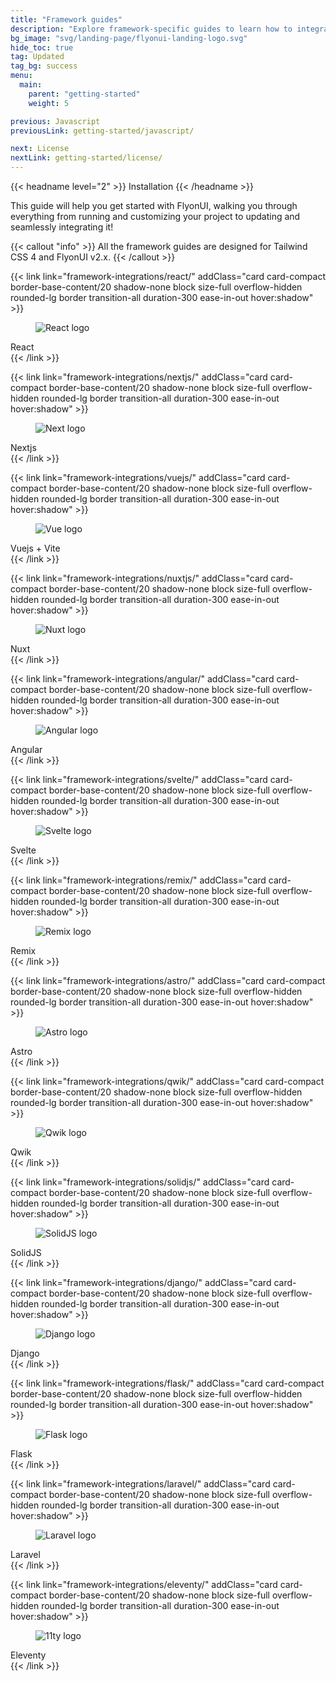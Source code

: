 ```yaml
---
title: "Framework guides"
description: "Explore framework-specific guides to learn how to integrate FlyonUI as a Tailwind CSS plugin with different frameworks and build tools."
bg_image: "svg/landing-page/flyonui-landing-logo.svg"
hide_toc: true
tag: Updated
tag_bg: success
menu:
  main:
    parent: "getting-started"
    weight: 5

previous: Javascript
previousLink: getting-started/javascript/

next: License
nextLink: getting-started/license/
---
```


<!-------------------- Installation -------------------->

{{< headname level="2" >}} Installation {{< /headname >}}

This guide will help you get started with FlyonUI, walking you through everything from running and customizing your project to updating and seamlessly integrating it!

{{< callout "info" >}}
All the framework guides are designed for Tailwind CSS 4 and FlyonUI v2.x.
{{< /callout >}}

<div class="not-prose grid grid-cols-2 md:grid-cols-3 lg:grid-cols-4 my-10 gap-5">

<!-- React -->

{{< link link="framework-integrations/react/" addClass="card card-compact border-base-content/20 shadow-none block size-full overflow-hidden rounded-lg border transition-all duration-300 ease-in-out hover:shadow" >}}

  <figure class="aspect-[2/1] w-full items-end overflow-visible px-12 pb-2 pt-6">
    <img
      loading="lazy"
      class="aspect-square h-24 w-auto max-w-fit"
      alt="React logo"
      src="https://cdn.flyonui.com/fy-assets/icons/react-icon.png"
    />
  </figure>
  <div div class="card-body text-center"><span class="text-lg font-medium text-base-content">React</span></div>
{{< /link >}}

<!-- Nextjs -->

{{< link link="framework-integrations/nextjs/" addClass="card card-compact border-base-content/20 shadow-none block size-full overflow-hidden rounded-lg border transition-all duration-300 ease-in-out hover:shadow" >}}

<figure class="aspect-[2/1] w-full items-end overflow-visible px-12 pb-2 pt-6">
  <img
    class="aspect-square h-24 w-auto max-w-fit"
    src="https://cdn.flyonui.com/fy-assets/icons/nextjs-icon.png"
    alt="Next logo"
/>

</figure>
<div class="card-body text-center"><span class="text-lg font-medium text-base-content">Nextjs</span></div>
{{< /link >}}

<!-- Vuejs -->

{{< link link="framework-integrations/vuejs/" addClass="card card-compact border-base-content/20 shadow-none block size-full overflow-hidden rounded-lg border transition-all duration-300 ease-in-out hover:shadow" >}}

<figure class="aspect-[2/1] w-full items-end overflow-visible px-12 pb-2 pt-6">
  <img
    class="aspect-square h-24 w-auto max-w-fit"
    src="https://cdn.flyonui.com/fy-assets/icons/vue-vite-icon.png"
    alt="Vue logo"
/>

</figure>
<div class="card-body text-center"><span class="text-lg font-medium text-base-content">Vuejs + Vite</span></div>
{{< /link >}}

<!-- Nuxt -->

{{< link link="framework-integrations/nuxtjs/" addClass="card card-compact border-base-content/20 shadow-none block size-full overflow-hidden rounded-lg border transition-all duration-300 ease-in-out hover:shadow" >}}

<figure class="aspect-[2/1] w-full items-end overflow-visible px-12 pb-2 pt-6">
  <img
    class="aspect-square h-24 w-auto max-w-fit"
    src="https://cdn.flyonui.com/fy-assets/icons/nuxt-icon.png"
    alt="Nuxt logo"
/>

</figure>
<div class="card-body text-center"><span class="text-lg font-medium text-base-content">Nuxt</span></div>
{{< /link >}}

<!-- Angular -->

{{< link link="framework-integrations/angular/" addClass="card card-compact border-base-content/20 shadow-none block size-full overflow-hidden rounded-lg border transition-all duration-300 ease-in-out hover:shadow" >}}

<figure class="aspect-[2/1] w-full items-end overflow-visible px-12 pb-2 pt-6">
  <img
    class="aspect-square h-24 w-auto max-w-fit"
    src="https://cdn.flyonui.com/fy-assets/icons/angular-icon.png"
    alt="Angular logo"
/>

</figure>
<div class="card-body text-center"><span class="text-lg font-medium text-base-content">Angular</span></div>
{{< /link >}}

<!-- Svelte -->

{{< link link="framework-integrations/svelte/" addClass="card card-compact border-base-content/20 shadow-none block size-full overflow-hidden rounded-lg border transition-all duration-300 ease-in-out hover:shadow" >}}

<figure class="aspect-[2/1] w-full items-end overflow-visible px-12 pb-2 pt-6">
  <img
    class="aspect-square h-24 w-auto max-w-fit"
    src="https://cdn.flyonui.com/fy-assets/icons/svelte-icon.png"
    alt="Svelte logo"
/>

</figure>
<div class="card-body text-center"><span class="text-lg font-medium text-base-content">Svelte</span></div>
{{< /link >}}

<!-- Remix -->

{{< link link="framework-integrations/remix/" addClass="card card-compact border-base-content/20 shadow-none block size-full overflow-hidden rounded-lg border transition-all duration-300 ease-in-out hover:shadow" >}}

<figure class="aspect-[2/1] w-full items-end overflow-visible px-12 pb-2 pt-6">
  <img
    class="aspect-square h-24 w-auto max-w-fit"
    src="https://cdn.flyonui.com/fy-assets/icons/remix-icon.png"
    alt="Remix logo"
/>

</figure>
<div class="card-body text-center"><span class="text-lg font-medium text-base-content">Remix</span></div>
{{< /link >}}

<!-- Astro -->

{{< link link="framework-integrations/astro/" addClass="card card-compact border-base-content/20 shadow-none block size-full overflow-hidden rounded-lg border transition-all duration-300 ease-in-out hover:shadow" >}}

<figure class="aspect-[2/1] w-full items-end overflow-visible px-12 pb-2 pt-6">
  <img
    class="aspect-square h-24 w-auto max-w-fit"
    src="https://cdn.flyonui.com/fy-assets/icons/astro-icon.png"
    alt="Astro logo"
/>

</figure>
<div class="card-body text-center"><span class="text-lg font-medium text-base-content">Astro</span></div>
{{< /link >}}

<!-- Qwik -->

{{< link link="framework-integrations/qwik/" addClass="card card-compact border-base-content/20 shadow-none block size-full overflow-hidden rounded-lg border transition-all duration-300 ease-in-out hover:shadow" >}}

<figure class="aspect-[2/1] w-full items-end overflow-visible px-12 pb-2 pt-6">
  <img
    class="aspect-square h-24 w-auto max-w-fit"
    src="https://cdn.flyonui.com/fy-assets/icons/qwik-icon.png"
    alt="Qwik logo"
/>

</figure>
<div class="card-body text-center"><span class="text-lg font-medium text-base-content">Qwik</span></div>
{{< /link >}}

<!-- SolidJS -->

{{< link link="framework-integrations/solidjs/" addClass="card card-compact border-base-content/20 shadow-none block size-full overflow-hidden rounded-lg border transition-all duration-300 ease-in-out hover:shadow" >}}

<figure class="aspect-[2/1] w-full items-end overflow-visible px-12 pb-2 pt-6">
  <img
    class="aspect-square h-24 w-auto max-w-fit"
    src="https://cdn.flyonui.com/fy-assets/icons/solidjs-icon.png"
    alt="SolidJS logo"
/>

</figure>
<div class="card-body text-center"><span class="text-lg font-medium text-base-content">SolidJS</span></div>
{{< /link >}}

<!-- Django -->

{{< link link="framework-integrations/django/" addClass="card card-compact border-base-content/20 shadow-none block size-full overflow-hidden rounded-lg border transition-all duration-300 ease-in-out hover:shadow" >}}

<figure class="aspect-[2/1] w-full items-end overflow-visible px-12 pb-2 pt-6">
  <img
    class="aspect-square h-24 w-auto max-w-fit"
    src="https://cdn.flyonui.com/fy-assets/icons/django-icon.png"
    alt="Django logo"
/>

</figure>
<div class="card-body text-center"><span class="text-lg font-medium text-base-content">Django</span></div>
{{< /link >}}

<!-- Flask -->

{{< link link="framework-integrations/flask/" addClass="card card-compact border-base-content/20 shadow-none block size-full overflow-hidden rounded-lg border transition-all duration-300 ease-in-out hover:shadow" >}}

<figure class="aspect-[2/1] w-full items-end overflow-visible px-12 pb-2 pt-6">
  <img
    class="aspect-square h-24 w-auto max-w-fit"
    src="https://cdn.flyonui.com/fy-assets/icons/flask-icon.png"
    alt="Flask logo"
/>

</figure>
<div class="card-body text-center"><span class="text-lg font-medium text-base-content">Flask</span></div>
{{< /link >}}

<!-- Laravel -->

{{< link link="framework-integrations/laravel/" addClass="card card-compact border-base-content/20 shadow-none block size-full overflow-hidden rounded-lg border transition-all duration-300 ease-in-out hover:shadow" >}}

<figure class="aspect-[2/1] w-full items-end overflow-visible px-12 pb-2 pt-6">
  <img
    class="aspect-square h-24 w-auto max-w-fit"
    src="https://cdn.flyonui.com/fy-assets/icons/laravel-icon.png"
    alt="Laravel logo"
/>

</figure>
<div class="card-body text-center"><span class="text-lg font-medium text-base-content">Laravel</span></div>
{{< /link >}}

<!-- 11ty -->

{{< link link="framework-integrations/eleventy/" addClass="card card-compact border-base-content/20 shadow-none block size-full overflow-hidden rounded-lg border transition-all duration-300 ease-in-out hover:shadow" >}}

<figure class="aspect-[2/1] w-full items-end overflow-visible px-12 pb-2 pt-6">
  <img
    class="aspect-square h-24 w-auto max-w-fit"
    src="https://cdn.flyonui.com/fy-assets/icons/11ty-icon.png"
    alt="11ty logo"
/>

</figure>
<div class="card-body text-center"><span class="text-lg font-medium text-base-content">Eleventy</span></div>
{{< /link >}}
</div>
